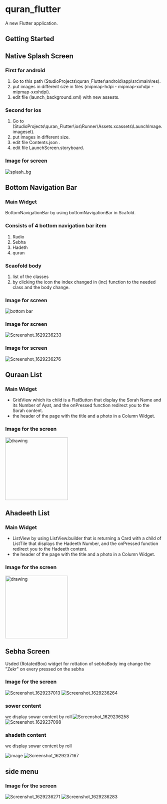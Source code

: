 

# quran_flutter

A new Flutter application.

## Getting Started
## Native Splash Screen

### First for android 
1. Go to this path (StudioProjects\quran_Flutter\android\app\src\main\res).
2. put images in different size in files (mipmap-hdpi - mipmap-xxhdpi - mipmap-xxxhdpi).
3. edit file (launch_background.xml) with new assests.

### Second for ios
1. Go to (StudioProjects\quran_Flutter\ios\Runner\Assets.xcassets\LaunchImage.imageset).
2. put images in different size.
3. edit file Contents.json .
4. edit file LaunchScreen.storyboard.

### Image for screen
![splash_bg](https://user-images.githubusercontent.com/66642836/129480076-dc52121f-3499-42e6-94b9-93dd7d363f8a.png)

## Bottom Navigation Bar

### Main Widget
BottomNavigationBar by using bottomNavigationBar in Scafold.

### Consists of 4 bottom navigation bar item
1. Radio
2. Sebha
3. Hadeth
4. quran

### Scaofold body
1. list of the classes
2. by clicking the icon the index changed in (inc) function to the needed class and the body change.

### Image for screen
![bottom bar](https://user-images.githubusercontent.com/61477146/129481287-0167362e-eb91-434c-bcc0-87a7a443f479.png)

### Image for screen
![Screenshot_1629236233](https://user-images.githubusercontent.com/61477146/129805036-5ed16d8b-8038-4d3e-b98a-9a4e651be173.png)

### Image for screen
![Screenshot_1629236276](https://user-images.githubusercontent.com/61477146/129805045-b89754bf-7274-4e7f-96a4-c5fa4f7c772b.png)



## Quraan List

### Main Widget
* GridView which its child is a FlatButton that display the Sorah Name and its Number of Ayat, and the onPressed function redirect you to the Sorah content.
* the header of the page with the title and a photo in a Column Widget.

### Image for the screen
<img src="https://user-images.githubusercontent.com/45634921/129483294-8b489110-ae5d-438a-ae53-2c6fefc27b8b.jpg" alt="drawing" width="200"/>


## Ahadeeth List

### Main Widget
* ListView by using ListView.builder that is returning a Card with a child of ListTile that displays the Hadeeth Number, and the onPressed function redirect you to the Hadeeth content.
* the header of the page with the title and a photo in a Column Widget.

### Image for the screen
<img src="https://user-images.githubusercontent.com/45634921/129483574-bd641658-f8d6-4dae-b6c9-2d09c6a5e288.jpg" alt="drawing" width="200"/>


## Sebha Screen
Usded (RotatedBox) widget for rottation of sebhaBody img
change the "Zekr" on every pressed on the sebha

### Image for the screen
![Screenshot_1629237013](https://user-images.githubusercontent.com/61477146/129805389-38a86761-d190-459e-980b-d54987d9487d.png)
![Screenshot_1629236264](https://user-images.githubusercontent.com/61477146/129805400-07644c14-e2a0-4adf-88f4-875d4070a092.png)


### sower content

we display sowar content by roll
![Screenshot_1629236258](https://user-images.githubusercontent.com/61477146/129805483-ff53da7a-6c5e-442e-8d85-7d807279ca7d.png)
![Screenshot_1629237098](https://user-images.githubusercontent.com/61477146/129805486-883f5d9a-3637-4e6e-b941-f0e1cbfabdbd.png)




### ahadeth content

we display sowar content by roll


![image](https://user-images.githubusercontent.com/60001834/129487329-90626f1f-e42c-4360-b2f4-25db6f5af93e.png)
![Screenshot_1629237167](https://user-images.githubusercontent.com/61477146/129805659-26ed3e1a-6408-4c4f-b9b6-eb56beafa547.png)


## side menu
### Image for the screen
![Screenshot_1629236271](https://user-images.githubusercontent.com/61477146/129805161-6edc4607-ff97-4405-9409-b84c04c4dc89.png)
![Screenshot_1629236283](https://user-images.githubusercontent.com/61477146/129805188-38916d0f-bc88-4047-82d8-fc5e78a3145c.png)


